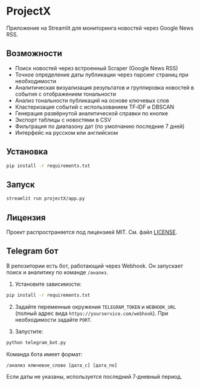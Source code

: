 # ProjectX

Приложение на Streamlit для мониторинга новостей через Google News RSS.

## Возможности
* Поиск новостей через встроенный Scraper (Google News RSS)
* Точное определение даты публикации через парсинг страниц при необходимости
* Аналитическая визуализация результатов и группировка новостей в события с отображением тональности
* Анализ тональности публикаций на основе ключевых слов
* Кластеризация событий с использованием TF‑IDF и DBSCAN
* Генерация развёрнутой аналитической справки по кнопке
* Экспорт таблицы с новостями в CSV
* Фильтрация по диапазону дат (по умолчанию последние 7 дней)
* Интерфейс на русском или английском

## Установка

```bash
pip install -r requirements.txt
```

## Запуск

```bash
streamlit run projectX/app.py
```

## Лицензия

Проект распространяется под лицензией MIT. См. файл [LICENSE](LICENSE).

## Telegram бот

В репозитории есть бот, работающий через Webhook. Он запускает поиск и аналитику по команде `/анализ`.

1. Установите зависимости:
```bash
pip install -r requirements.txt
```

2. Задайте переменные окружения `TELEGRAM_TOKEN` и `WEBHOOK_URL` (полный адрес вида `https://yourservice.com/webhook`). При необходимости задайте `PORT`.

3. Запустите:
```bash
python telegram_bot.py
```

Команда бота имеет формат:
```
/анализ ключевое_слово [дата_с] [дата_по]
```
Если даты не указаны, используется последний 7‑дневный период.
